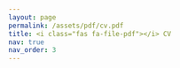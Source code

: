 ```yaml
---
layout: page
permalink: /assets/pdf/cv.pdf
title: <i class="fas fa-file-pdf"></i> CV
nav: true
nav_order: 3
---
```

